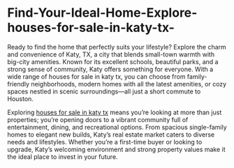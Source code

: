 # Find-Your-Ideal-Home-Explore-houses-for-sale-in-katy-tx-
Ready to find the home that perfectly suits your lifestyle? Explore the charm and convenience of Katy, TX, a city that blends small-town warmth with big-city amenities. Known for its excellent schools, beautiful parks, and a strong sense of community, Katy offers something for everyone. With a wide range of houses for sale in katy tx, you can choose from family-friendly neighborhoods, modern homes with all the latest amenities, or cozy spaces nestled in scenic surroundings—all just a short commute to Houston.

Exploring [houses for sale in katy tx](https://houstonbroker.com/katy/) means you’re looking at more than just properties; you’re opening doors to a vibrant community full of entertainment, dining, and recreational options. From spacious single-family homes to elegant new builds, Katy’s real estate market caters to diverse needs and lifestyles. Whether you’re a first-time buyer or looking to upgrade, Katy’s welcoming environment and strong property values make it the ideal place to invest in your future.
